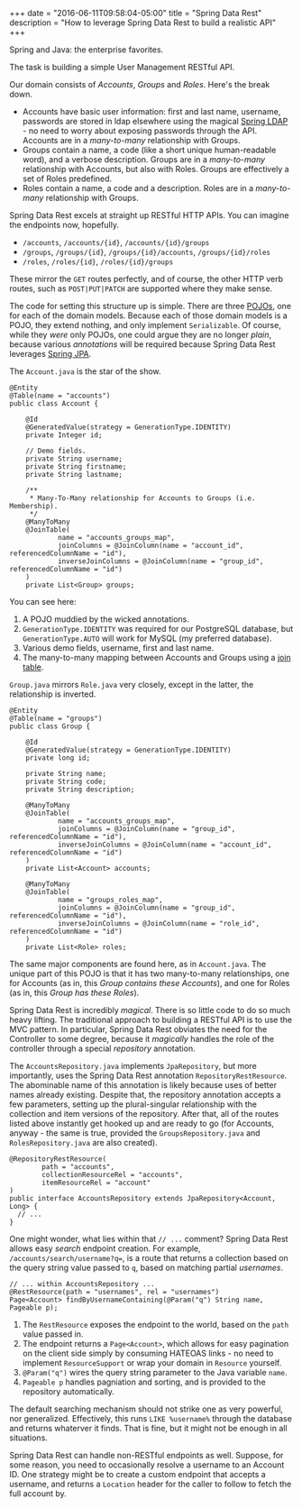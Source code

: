 +++
date = "2016-06-11T09:58:04-05:00"
title = "Spring Data Rest"
description = "How to leverage Spring Data Rest to build a realistic API"
+++

Spring and Java: the enterprise favorites.

The task is building a simple User Management RESTful API.

Our domain consists of *Accounts*, *Groups* and *Roles*. Here's the break down.

<!--more-->

- Accounts have basic user information: first and last name, username, passwords are stored in ldap elsewhere using the magical [Spring LDAP](http://projects.spring.io/spring-ldap/)  - no need to worry about exposing passwords through the API. Accounts are in a *many-to-many* relationship with Groups.
- Groups contain a name, a code (like a short unique human-readable word), and a verbose description. Groups are in a *many-to-many* relationship with Accounts, but also with Roles. Groups are effectively a set of Roles predefined.
- Roles contain a name, a code and a description. Roles are in a *many-to-many* relationship with Groups.



Spring Data Rest excels at straight up RESTful HTTP APIs. You can imagine the endpoints now, hopefully.

- `/accounts`, `/accounts/{id}`, `/accounts/{id}/groups`
- `/groups`, `/groups/{id}`, `/groups/{id}/accounts`, `/groups/{id}/roles`
- `/roles`, `/roles/{id}`, `/roles/{id}/groups`

These mirror the `GET` routes perfectly, and of course, the other HTTP verb routes, such as `POST|PUT|PATCH` are supported where they make sense.

The code for setting this structure up is simple. There are three [POJOs](https://en.wikipedia.org/wiki/Plain_Old_Java_Object), one for each of the domain models. Because each of those domain models is a POJO, they extend nothing, and only implement `Serializable`. Of course, while they *were* only POJOs, one could argue they are no longer *plain*, because various *annotations* will be required because Spring Data Rest leverages [Spring JPA](http://projects.spring.io/spring-data-jpa/).

The `Account.java` is the star of the show.

~~~
@Entity
@Table(name = "accounts")
public class Account {

    @Id
    @GeneratedValue(strategy = GenerationType.IDENTITY)
    private Integer id;

    // Demo fields.
    private String username;
    private String firstname;
    private String lastname;

    /**
     * Many-To-Many relationship for Accounts to Groups (i.e. Membership).
     */
    @ManyToMany
    @JoinTable(
            name = "accounts_groups_map",
            joinColumns = @JoinColumn(name = "account_id", referencedColumnName = "id"),
            inverseJoinColumns = @JoinColumn(name = "group_id", referencedColumnName = "id")
    )
    private List<Group> groups;
~~~

You can see here:

1. A POJO muddied by the wicked annotations.
2. `GenerationType.IDENTITY` was required for our PostgreSQL database, but `GenerationType.AUTO` will work for MySQL (my preferred database).
3. Various demo fields, username, first and last name.
4. The many-to-many mapping between Accounts and Groups using a [join table](https://en.wikipedia.org/wiki/Associative_entity).

`Group.java` mirrors `Role.java` very closely, except in the latter, the relationship is inverted.

```
@Entity
@Table(name = "groups")
public class Group {

    @Id
    @GeneratedValue(strategy = GenerationType.IDENTITY)
    private long id;

    private String name;
    private String code;
    private String description;

    @ManyToMany
    @JoinTable(
            name = "accounts_groups_map",
            joinColumns = @JoinColumn(name = "group_id", referencedColumnName = "id"),
            inverseJoinColumns = @JoinColumn(name = "account_id", referencedColumnName = "id")
    )
    private List<Account> accounts;

    @ManyToMany
    @JoinTable(
            name = "groups_roles_map",
            joinColumns = @JoinColumn(name = "group_id", referencedColumnName = "id"),
            inverseJoinColumns = @JoinColumn(name = "role_id", referencedColumnName = "id")
    )
    private List<Role> roles;
```

The same major components are found here, as in `Account.java`. The unique part of this POJO is that it has two many-to-many relationships, one for Accounts (as in, this *Group contains these Accounts*), and one for Roles (as in, this *Group has these Roles*).

Spring Data Rest is incredibly *magical*. There is so little code to do so much heavy lifting. The traditional approach to building a RESTful API is to use the MVC pattern. In particular, Spring Data Rest obviates the need for the Controller to some degree, because it *magically* handles the role of the controller through a special *repository* annotation.

The `AccountsRepository.java` implements `JpaRepository`, but more importantly, uses the Spring Data Rest annotation `RepositoryRestResource`. The abominable name of this annotation is likely because uses of better names already existing. Despite that, the repository annotation accepts a few parameters, setting up the plural-singular relationship with the collection and item versions of the repository. After that, all of the routes listed above instantly get hooked up and are ready to go (for Accounts, anyway - the same is true, provided the `GroupsRepository.java`  and `RolesRepository.java` are also created).

```
@RepositoryRestResource(
        path = "accounts",
        collectionResourceRel = "accounts",
        itemResourceRel = "account"
)
public interface AccountsRepository extends JpaRepository<Account, Long> {
  // ...
}
```

One might wonder, what lies within that `// ...` comment? Spring Data Rest allows easy *search* endpoint creation. For example, `/accounts/search/username?q=`, is a route that returns a collection based on the query string value passed to `q`, based on matching partial *usernames*.

```
// ... within AccountsRepository ...
@RestResource(path = "usernames", rel = "usernames")
Page<Account> findByUsernameContaining(@Param("q") String name, Pageable p);
```

1. The `RestResource` exposes the endpoint to the world, based on the `path` value passed in.
2. The endpoint returns a `Page<Account>`, which allows for easy pagination on the client side simply by consuming HATEOAS links - no need to implement `ResourceSupport` or wrap your domain in `Resource` yourself.
3. `@Param("q")` wires the query string parameter to the Java variable `name`.
4. `Pageable p` handles pagniation and sorting, and is provided to the repository automatically.

The default searching mechanism should not strike one as very powerful, nor generalized. Effectively, this runs `LIKE %username%` through the database and returns whaterver it finds. That is fine, but it might not be enough in all situations.

Spring Data Rest can handle non-RESTful endpoints as well. Suppose, for some reason, you need to occasionally resolve a username to an Account ID. One strategy might be to create a custom endpoint that accepts a username, and returns a `Location` header for the caller to follow to fetch the full account by.
